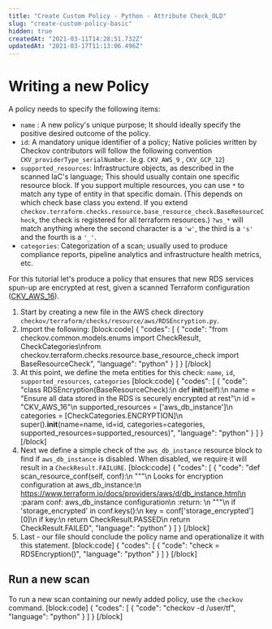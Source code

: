 ```yaml
---
title: "Create Custom Policy - Python - Attribute Check_OLD"
slug: "create-custom-policy-basic"
hidden: true
createdAt: "2021-03-11T14:28:51.732Z"
updatedAt: "2021-03-17T11:13:06.496Z"
---
```

# Writing a new Policy

A policy needs to specify the following items:

- ``name`` : A new policy's unique purpose; It should ideally specify the positive desired outcome of the policy.
- ``id``: A mandatory unique identifier of a policy; Native policies written by Checkov contributors will follow the following convention ``CKV_providerType_serialNumber``. (e.g. `CKV_AWS_9` , `CKV_GCP_12`)
- ``supported_resources``: Infrastructure objects, as described in the scanned IaC's language; This should usually contain one specific resource block. If you support multiple resources, you can use `*` to match any type of entity in that specific domain. (This depends on which check base class you extend. If you extend `checkov.terraform.checks.resource.base_resource_check.BaseResourceCheck`, the check is registered for all terraform resources.) `?ws_*` will match anything where the second character is a `'w'`, the third is a `'s'` and the fourth is a `'_'`.
- ``categories``: Categorization of a scan; usually used to produce compliance reports, pipeline analytics and infrastructure health metrics, etc.

For this tutorial let's produce a policy that ensures that new RDS services spun-up are encrypted at rest, given a scanned Terraform configuration ([CKV_AWS_16](https://github.com/bridgecrewio/checkov/blob/master/checkov/terraform/checks/resource/aws/RDSEncryption.py)).
1. Start by creating a new file in the AWS check directory ``checkov/terraform/checks/resource/aws/RDSEncryption.py``.
2. Import the following:
[block:code]
{
  "codes": [
    {
      "code": "from checkov.common.models.enums import CheckResult, CheckCategories\nfrom checkov.terraform.checks.resource.base_resource_check import BaseResourceCheck",
      "language": "python"
    }
  ]
}
[/block]
3. At this point, we define the meta entities for this check: ``name``, ``id``, ``supported_resources``, ``categories``
[block:code]
{
  "codes": [
    {
      "code": "class RDSEncryption(BaseResourceCheck):\n    def __init__(self):\n        name = \"Ensure all data stored in the RDS is securely encrypted at rest\"\n        id = \"CKV_AWS_16\"\n        supported_resources = ['aws_db_instance']\n        categories = [CheckCategories.ENCRYPTION]\n        super().__init__(name=name, id=id, categories=categories, supported_resources=supported_resources)",
      "language": "python"
    }
  ]
}
[/block]
4. Next we define a simple check of the ```aws_db_instance``` resource block to find if ```aws_db_instance``` is disabled. When disabled, we require it will result in a ```CheckResult.FAILURE```.
[block:code]
{
  "codes": [
    {
      "code": "def scan_resource_conf(self, conf):\n    \"\"\"\n        Looks for encryption configuration at aws_db_instance:\n        https://www.terraform.io/docs/providers/aws/d/db_instance.html\n    :param conf: aws_db_instance configuration\n    :return: <CheckResult>\n    \"\"\"\n    if 'storage_encrypted' in conf.keys():\n        key = conf['storage_encrypted'][0]\n        if key:\n            return CheckResult.PASSED\n    return CheckResult.FAILED",
      "language": "python"
    }
  ]
}
[/block]
5. Last - our file should conclude the policy name and operationalize it with this statement.
[block:code]
{
  "codes": [
    {
      "code": "check = RDSEncryption()",
      "language": "python"
    }
  ]
}
[/block]
## Run a new scan

To run a new scan containing our newly added policy, use the ```checkov``` command.
[block:code]
{
  "codes": [
    {
      "code": "checkov -d /user/tf",
      "language": "python"
    }
  ]
}
[/block]